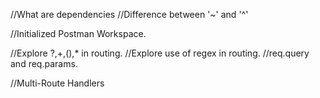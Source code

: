 //What are dependencies
//Difference between '~' and '^'

//Initialized Postman Workspace.

//Explore ?,+,(),* in routing.
//Explore use of regex in routing.
//req.query and req.params. 

//Multi-Route Handlers 
